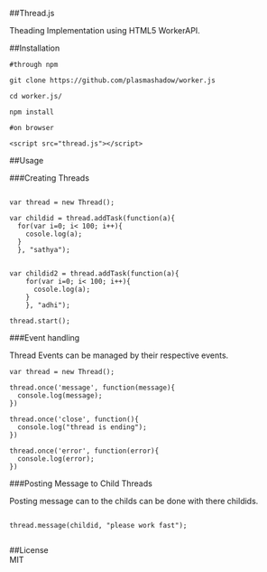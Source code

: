 ##Thread.js

Theading Implementation using HTML5 WorkerAPI.


##Installation

```
#through npm

git clone https://github.com/plasmashadow/worker.js

cd worker.js/

npm install

#on browser

<script src="thread.js"></script>

```

##Usage


###Creating Threads

```

var thread = new Thread();

var childid = thread.addTask(function(a){
  for(var i=0; i< 100; i++){
    cosole.log(a);
  }
  }, "sathya");


var childid2 = thread.addTask(function(a){
    for(var i=0; i< 100; i++){
      cosole.log(a);
    }
    }, "adhi");

thread.start();

```

###Event handling

Thread Events can be managed by their respective events.

```
var thread = new Thread();

thread.once('message', function(message){
  console.log(message);
})

thread.once('close', function(){
  console.log("thread is ending");
})

thread.once('error', function(error){
  console.log(error);
})

```

###Posting Message to Child Threads

Posting message can to the childs can be done with there childids.

```

thread.message(childid, "please work fast");


```


##License  
MIT

